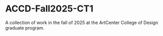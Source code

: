 # ACCD-Fall2025-CT1
A collection of work in the fall of 2025 at the ArtCenter College of Design graduate program.
